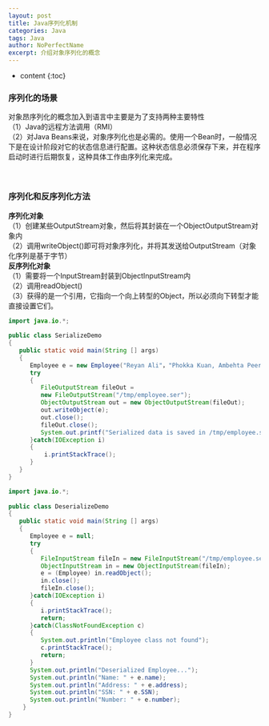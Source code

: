 ```yaml
---
layout: post
title: Java序列化机制
categories: Java
tags: Java
author: NoPerfectName
excerpt: 介绍对象序列化的概念
---
```


* content
{:toc}


### 序列化的场景
对象昂序列化的概念加入到语言中主要是为了支持两种主要特性  
（1）Java的远程方法调用（RMI）  
（2）对Java Beans来说，对象序列化也是必需的。使用一个Bean时，一般情况下是在设计阶段对它的状态信息进行配置。这种状态信息必须保存下来，并在程序启动时进行后期恢复，这种具体工作由序列化来完成。  
</br></br>

### 序列化和反序列化方法
**序列化对象**  
（1）创建某些OutputStream对象，然后将其封装在一个ObjectOutputStream对象内  
（2）调用writeObject()即可将对象序列化，并将其发送给OutputStream（对象化序列是基于字节）  
**反序列化对象**  
（1）需要将一个InputStream封装到ObjectInputStream内  
（2）调用readObject()  
（3）获得的是一个引用，它指向一个向上转型的Object，所以必须向下转型才能直接设置它们。  
```java
import java.io.*;
 
public class SerializeDemo
{
   public static void main(String [] args)
   {
      Employee e = new Employee("Reyan Ali"，"Phokka Kuan, Ambehta Peer"，11122333，101);
      try
      {
         FileOutputStream fileOut =
         new FileOutputStream("/tmp/employee.ser");
         ObjectOutputStream out = new ObjectOutputStream(fileOut);
         out.writeObject(e);
         out.close();
         fileOut.close();
         System.out.printf("Serialized data is saved in /tmp/employee.ser");
      }catch(IOException i)
      {
          i.printStackTrace();
      }
   }
}
```
```java
import java.io.*;
 
public class DeserializeDemo
{
   public static void main(String [] args)
   {
      Employee e = null;
      try
      {
         FileInputStream fileIn = new FileInputStream("/tmp/employee.ser");
         ObjectInputStream in = new ObjectInputStream(fileIn);
         e = (Employee) in.readObject();
         in.close();
         fileIn.close();
      }catch(IOException i)
      {
         i.printStackTrace();
         return;
      }catch(ClassNotFoundException c)
      {
         System.out.println("Employee class not found");
         c.printStackTrace();
         return;
      }
      System.out.println("Deserialized Employee...");
      System.out.println("Name: " + e.name);
      System.out.println("Address: " + e.address);
      System.out.println("SSN: " + e.SSN);
      System.out.println("Number: " + e.number);
    }
}
```
